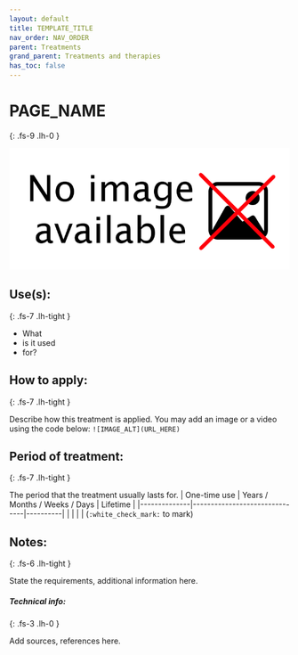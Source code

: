 ```yaml
---
layout: default
title: TEMPLATE_TITLE
nav_order: NAV_ORDER
parent: Treatments
grand_parent: Treatments and therapies
has_toc: false
---
```


# PAGE_NAME
{: .fs-9 .lh-0 }

![IMAGE_ALT](/assets/NoImage.png)

## Use(s):
{: .fs-7 .lh-tight }

- What
- is it used
- for?

## How to apply:
{: .fs-7 .lh-tight }

Describe how this treatment is applied. You may add an image or a video using the code below:
`![IMAGE_ALT](URL_HERE)`

## Period of treatment:
{: .fs-7 .lh-tight }

The period that the treatment usually lasts for.
| One-time use | Years / Months / Weeks / Days | Lifetime |
|--------------|-------------------------------|----------|
|              |                               |          |
(`:white_check_mark:` to mark)

## Notes:
{: .fs-6 .lh-tight }

State the requirements, additional information here.

##### Technical info:
{: .fs-3 .lh-0 }

Add sources, references here.